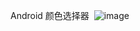 Android 颜色选择器
 ![image](https://github.com/Vennxu/ColorSeletors/commit/4600846b8ba9cf82fea1507bafa2e11f95213c13.jpg)
